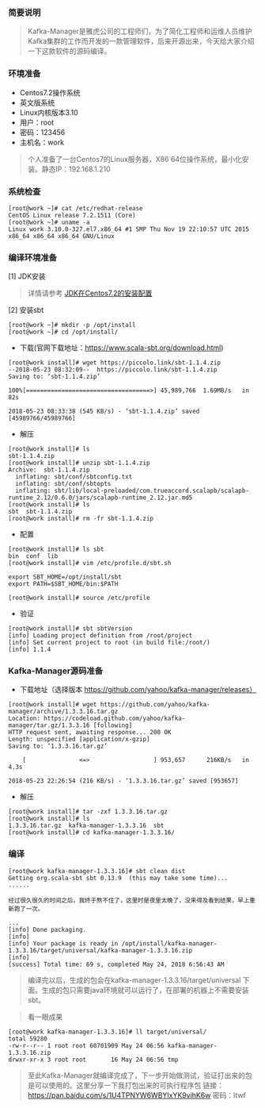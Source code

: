 ### 简要说明

> Kafka-Manager是雅虎公司的工程师们，为了简化工程师和运维人员维护Kafka集群的工作而开发的一款管理软件，后来开源出来，今天给大家介绍一下这款软件的源码编译。

### 环境准备

 - Centos7.2操作系统
 - 英文版系统
 - Linux内核版本3.10
 - 用户：root
 - 密码：123456
 - 主机名：work

 > 个人准备了一台Centos7的Linux服务器，X86 64位操作系统，最小化安装。静态IP：192.168.1.210

### 系统检查

```
[root@work ~]# cat /etc/redhat-release 
CentOS Linux release 7.2.1511 (Core) 
[root@work ~]# uname -a
Linux work 3.10.0-327.el7.x86_64 #1 SMP Thu Nov 19 22:10:57 UTC 2015 x86_64 x86_64 x86_64 GNU/Linux
```

### 编译环境准备

[1] JDK安装

> 详情请参考 [JDK在Centos7.2的安装配置](https://github.com/ItdeerLab/itdeerlab-notes/blob/notes/JDK/UserGuide/JDK%E5%9C%A8Centos7.2%E7%9A%84%E5%AE%89%E8%A3%85%E9%85%8D%E7%BD%AE.md)


[2] 安装sbt

```
[root@work ~]# mkdir -p /opt/install
[root@work ~]# cd /opt/install/
```

 - 下载(官网下载地址：https://www.scala-sbt.org/download.html)

```
[root@work install]# wget https://piccolo.link/sbt-1.1.4.zip
--2018-05-23 08:32:09--  https://piccolo.link/sbt-1.1.4.zip
Saving to: ‘sbt-1.1.4.zip’

100%[===================================>] 45,989,766  1.69MB/s   in 82s    

2018-05-23 08:33:38 (545 KB/s) - ‘sbt-1.1.4.zip’ saved [45989766/45989766]
```

 - 解压

```
[root@work install]# ls
sbt-1.1.4.zip
[root@work install]# unzip sbt-1.1.4.zip 
Archive:  sbt-1.1.4.zip
  inflating: sbt/conf/sbtconfig.txt  
  inflating: sbt/conf/sbtopts         
  inflating: sbt/lib/local-preloaded/com.trueaccord.scalapb/scalapb-runtime_2.12/0.6.0/jars/scalapb-runtime_2.12.jar.md5  
[root@work install]# ls
sbt  sbt-1.1.4.zip
[root@work install]# rm -fr sbt-1.1.4.zip
```

 - 配置

```
[root@work install]# ls sbt
bin  conf  lib
[root@work install]# vim /etc/profile.d/sbt.sh

export SBT_HOME=/opt/install/sbt
export PATH=$SBT_HOME/bin:$PATH

[root@work install]# source /etc/profile
```

 - 验证

```
[root@work install]# sbt sbtVersion
[info] Loading project definition from /root/project
[info] Set current project to root (in build file:/root/)
[info] 1.1.4

```

### Kafka-Manager源码准备

 - 下载地址（选择版本 https://github.com/yahoo/kafka-manager/releases）

```
[root@work install]# wget https://github.com/yahoo/kafka-manager/archive/1.3.3.16.tar.gz
Location: https://codeload.github.com/yahoo/kafka-manager/tar.gz/1.3.3.16 [following]
HTTP request sent, awaiting response... 200 OK
Length: unspecified [application/x-gzip]
Saving to: ‘1.3.3.16.tar.gz’

    [               <=>                  ] 953,657      216KB/s   in 4.3s   

2018-05-23 22:26:54 (216 KB/s) - ‘1.3.3.16.tar.gz’ saved [953657]

```

 - 解压

```
[root@work install]# tar -zxf 1.3.3.16.tar.gz
[root@work install]# ls
1.3.3.16.tar.gz  kafka-manager-1.3.3.16  sbt
[root@work install]# cd kafka-manager-1.3.3.16/
```

### 编译

```
[root@work kafka-manager-1.3.3.16]# sbt clean dist
Getting org.scala-sbt sbt 0.13.9  (this may take some time)...
......

经过很久很久的时间之后，我终于熬不住了，这里时是夜里太晚了，没来得及看到结果，早上重新跑了一次。

...
[info] Done packaging.
[info] 
[info] Your package is ready in /opt/install/kafka-manager-1.3.3.16/target/universal/kafka-manager-1.3.3.16.zip
[info] 
[success] Total time: 69 s, completed May 24, 2018 6:56:43 AM
```

> 编译完以后，生成的包会在kafka-manager-1.3.3.16/target/universal 下面。生成的包只需要java环境就可以运行了，在部署的机器上不需要安装sbt。

> 看一眼成果

```
[root@work kafka-manager-1.3.3.16]# ll target/universal/
total 59280
-rw-r--r-- 1 root root 60701909 May 24 06:56 kafka-manager-1.3.3.16.zip
drwxr-xr-x 3 root root       16 May 24 06:56 tmp
```

> 至此Kafka-Manager就编译完成了，下一步开始做测试，验证打出来的包是可以使用的。这里分享一下我打包出来的可执行程序包
链接：https://pan.baidu.com/s/1U4TPNYW6WBYIxYK9vihK6w 密码：ltwf